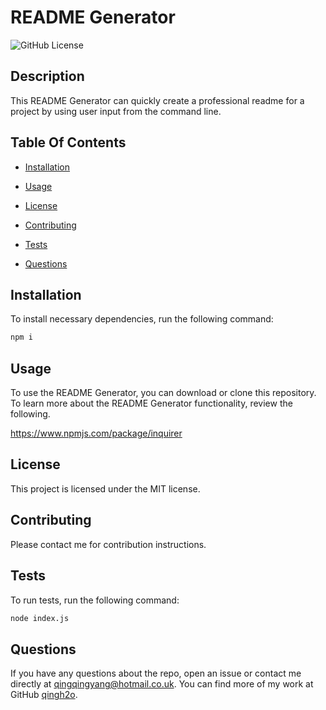 # README Generator

  ![GitHub License](http://img.shields.io/badge/License-MIT-blue.svg)

  ## Description

  This README Generator can quickly create a professional readme for a project by using user input from the command line.

  ## Table Of Contents

  * [Installation](#installation)

  * [Usage](#usage)

  * [License](#license)

  * [Contributing](#contributing)

  * [Tests](#tests)

  * [Questions](#questions)


  ## Installation

  To install necessary dependencies, run the following command:

  ```bash
  npm i
  ```

  ## Usage

  To use the README Generator, you can download or clone this repository.
  To learn more about the README Generator functionality, review the following.
  
  https://www.npmjs.com/package/inquirer

  ## License

  This project is licensed under the MIT license.

  ## Contributing

   Please contact me for contribution instructions.

  ## Tests

  To run tests, run the following command:

  ```bash
  node index.js
  ```
  
  ## Questions

  If you have any questions about the repo, open an issue or contact me directly at qingqingyang@hotmail.co.uk. You can find more of my work at GitHub [qingh2o](https://github.com/qingh2o/).
   
